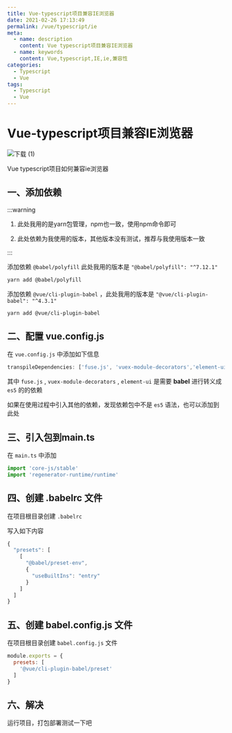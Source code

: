 ```yaml
---
title: Vue-typescript项目兼容IE浏览器
date: 2021-02-26 17:13:49
permalink: /vue/typescript/ie
meta:
  - name: description
    content: Vue typescript项目兼容IE浏览器
  - name: keywords
    content: Vue,typescript,IE,ie,兼容性
categories:
  - Typescript
  - Vue
tags:
  - Typescript
  - Vue
---
```

# Vue-typescript项目兼容IE浏览器

![下载 (1)](https://cdn.jsdelivr.net/gh/taixingyiji/image_store@main/blog/20210226171534.png)

Vue typescript项目如何兼容ie浏览器

<!-- more -->

## 一、添加依赖

:::warning

1. 此处我用的是yarn包管理，npm也一致，使用npm命令即可

2. 此处依赖为我使用的版本，其他版本没有测试，推荐与我使用版本一致

:::

添加依赖 `@babel/polyfill` 此处我用的版本是 `"@babel/polyfill": "^7.12.1"`

```bash
yarn add @babel/polyfill
```

添加依赖 `@vue/cli-plugin-babel` ，此处我用的版本是 `"@vue/cli-plugin-babel": "^4.3.1"`

```bash
yarn add @vue/cli-plugin-babel
```

## 二、配置 vue.config.js

在 `vue.config.js` 中添加如下信息

```js
transpileDependencies: ['fuse.js', 'vuex-module-decorators','element-ui'],
```

其中 `fuse.js` , `vuex-module-decorators` , `element-ui` 是需要 **babel** 进行转义成 `es5` 的的依赖

如果在使用过程中引入其他的依赖，发现依赖包中不是 `es5` 语法，也可以添加到此处

## 三、引入包到main.ts

在 `main.ts` 中添加 

```js
import 'core-js/stable'
import 'regenerator-runtime/runtime'
```

## 四、创建 .babelrc 文件

在项目根目录创建 `.babelrc`

写入如下内容

```js
{
  "presets": [
    [
      "@babel/preset-env",
      {
        "useBuiltIns": "entry"
      }
    ]
  ]
}
```

## 五、创建 babel.config.js 文件

在项目根目录创建 `babel.config.js` 文件

```js
module.exports = {
  presets: [
    '@vue/cli-plugin-babel/preset'
  ]
}
```

 ## 六、解决

运行项目，打包部署测试一下吧

